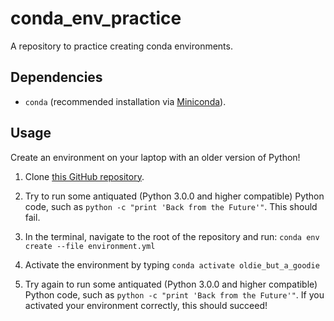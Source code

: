 # conda_env_practice
A repository to practice creating conda environments.

## Dependencies

- `conda` (recommended installation via [Miniconda](https://docs.conda.io/en/latest/miniconda.html)).

## Usage

Create an environment on your laptop with an older version of Python!

1. Clone [this GitHub repository](https://github.com/ttimbers/conda_env_practice/blob/main/README.md).

2. Try to run some antiquated (Python 3.0.0 and higher compatible) Python code, such as `python -c "print 'Back from the Future'"`. This should fail.

3. In the terminal, navigate to the root of the repository and run: `conda env create --file environment.yml`

4. Activate the environment by typing `conda activate oldie_but_a_goodie` 

5. Try again to run some antiquated (Python 3.0.0 and higher compatible) Python code, such as `python -c "print 'Back from the Future'"`. If you activated your environment correctly, this should succeed!
